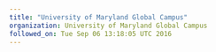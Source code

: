 ```yaml
---
title: "University of Maryland Global Campus"
organization: University of Maryland Global Campus
followed_on: Tue Sep 06 13:18:05 UTC 2016
---
```

